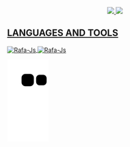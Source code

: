 
<div align="center">
  <a href="https://github.com/KafeisM">
  <img height="180em" src="https://github-readme-stats.vercel.app/api?username=KafeisM&show_icons=true&theme=dracula&include_all_commits=true&count_private=true"/>
  <img height="180em" src="https://github-readme-stats.vercel.app/api/top-langs/?username=KafeisM&layout=compact&langs_count=7&theme=dracula"/>
</div>
<div align="center">
  <a href="https://github.com/KafeisM">
    </div>

## LANGUAGES AND TOOLS
<div>
  <img align="center" alt="Rafa-Js" height="30" width="40" src="https://cdn.jsdelivr.net/gh/devicons/devicon/icons/java/java-original.svg">
  <img align="center" alt="Rafa-Js" height="30" width="40" src="https://cdn.jsdelivr.net/gh/devicons/devicon/icons/arduino/arduino-original.svg">
</div>


<div> 
 
  ![Snake animation](https://github.com/rafaballerini/rafaballerini/blob/output/github-contribution-grid-snake.svg)
 
</div>

